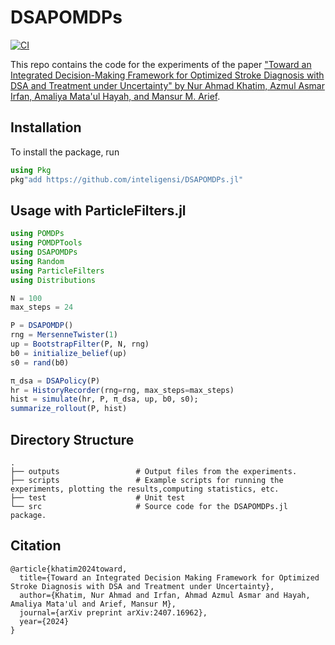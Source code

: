 # DSAPOMDPs
[![CI](https://github.com/mansurarief/DSAPOMDPs.jl/actions/workflows/CI.yml/badge.svg)](https://github.com/mansurarief/DSAPOMDPs.jl/actions/workflows/CI.yml)

This repo contains the code for the experiments of the paper ["Toward an Integrated Decision-Making Framework for Optimized Stroke Diagnosis with DSA and Treatment under Uncertainty" by Nur Ahmad Khatim, Azmul Asmar Irfan, Amaliya Mata'ul Hayah, and Mansur M. Arief](./paper/khatim2023_DSAPOMDP.pdf). 



## Installation

To install the package, run
```julia
using Pkg
pkg"add https://github.com/inteligensi/DSAPOMDPs.jl"
```

## Usage with ParticleFilters.jl

```julia
using POMDPs
using POMDPTools
using DSAPOMDPs
using Random 
using ParticleFilters
using Distributions

N = 100
max_steps = 24

P = DSAPOMDP()
rng = MersenneTwister(1)
up = BootstrapFilter(P, N, rng)
b0 = initialize_belief(up)
s0 = rand(b0)

π_dsa = DSAPolicy(P)
hr = HistoryRecorder(rng=rng, max_steps=max_steps)
hist = simulate(hr, P, π_dsa, up, b0, s0);
summarize_rollout(P, hist)
```

## Directory Structure
    .
    ├── outputs                 # Output files from the experiments.
    ├── scripts                 # Example scripts for running the experiments, plotting the results,computing statistics, etc.
    ├── test                    # Unit test
    └── src                     # Source code for the DSAPOMDPs.jl package.
    
## Citation
```
@article{khatim2024toward,
  title={Toward an Integrated Decision Making Framework for Optimized Stroke Diagnosis with DSA and Treatment under Uncertainty},
  author={Khatim, Nur Ahmad and Irfan, Ahmad Azmul Asmar and Hayah, Amaliya Mata'ul and Arief, Mansur M},
  journal={arXiv preprint arXiv:2407.16962},
  year={2024}
}
```
